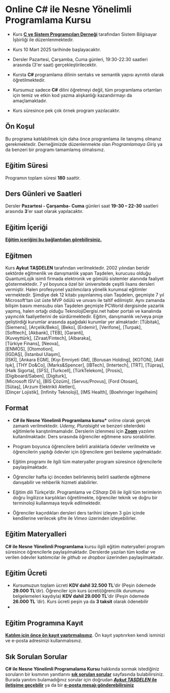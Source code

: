 # Online C# ile Nesne Yönelimli Programlama Kursu

+ Kurs [__C ve Sistem Programcıları Derneği__](http://www.csystem.org/) tarafından Sistem Bilgisayar İşbirliği ile düzenlenmektedir. 

+ Kurs 10 Mart 2025 tarihinde başlayacaktır.

+ Dersler Pazartesi, Çarşamba, Cuma günleri, 19:30-22:30 saatleri arasında (3'er saat) gerçekleştirilecektir.

+ Kursta __C#__ programlama dilinin sentaks ve semantik yapısı ayrıntılı olarak öğretilmektedir.

+ Kursumuz sadece __C#__ dilini öğretmeyi değil, tüm programlama ortamları için temiz ve etkin kod yazma alışkanlığı kazandırmayı da amaçlamaktadır.

+ Kurs süresince pek çok örnek program yazılacaktır.

## Ön Koşul
Bu programa katılabilmek için daha önce programlama ile tanışmış olmanız gerekmektedir. Derneğimizde düzenlenmekte olan _Programlamaya Giriş_ ya da benzeri bir programı tamamlamış olmalısınız.

## Eğitim Süresi
Programın toplam süresi __180__ saattir. 

## Ders Günleri ve Saatleri
Dersler __Pazartesi - Çarşamba- Cuma__ günleri saat __19-30 – 22-30__ saatleri arasında __3__'er saat olarak yapılacaktır.

## Eğitim İçeriği
__[Eğitim içeriğini bu bağlantıdan görebilirsiniz.](https://github.com/CSD-1993/Online-CSharp-ile-Nesne-Yonelimli-Programlama-Kursu-21-Kasim-2022/blob/main/kurs_icerigi.md)__

## Eğitmen
Kurs __Aykut TAŞDELEN__ tarafından verilmektedir. 2002 yılından beridir sektörde eğitmenlik ve danışmanlık yapan Taşdelen, kurucusu olduğu QuantumLojik isimli firmada elektronik ve gömülü sistemler alanında faaliyet göstermektedir. 7 yıl boyunca özel bir üniversitede çeşitli lisans dersleri vermiştir. Halen profesyonel yazılımcılara yönelik kurumsal eğitimler vermektedir. Şimdiye dek 12 kitabı yayınlanmış olan Taşdelen, geçmişte 7 yıl Microsoft’tan üst üste MVP ödülü ve unvanı ile taltif edilmiştir. Aynı zamanda bilişim basını mensubu olan Taşdelen geçmişte PCWorld dergisinde yazarlık yapmış, halen ortağı olduğu TeknolojiDergisi.net haber portalı ve kanalında yayıncılık faaliyetlerini de sürdürmektedir. 
Eğitim, danışmanlık ve/veya proje geliştirdiği kurumlar arasında aşağıdaki kurumlar yer almaktadır:
[Tübitak],
[Siemens],
[Arçelik/Beko],
[Beko],
[Erdemir],
[Verifone], 
[Turpak], 
[Softtech], 
[Akbank],
[TEB], 
[Garanti],  
[Kuveyttürk], 
[Ziraat/Fintech], 
[Albaraka],  
[Türkiye Finans], 
[Neova],  
[ENMOS], 
[Otomotion],  
[İGDAŞ], 
[İstanbul Ulaşım],  
[İSKİ], 
[Ankara EGM],
[Kıyı Emniyeti GM], 
[Borusan Holding],
[KOTON], 
[Adil Işık],
[THY Do&Co], 
[Marks&Spencer],
[IBTech], 
[Intertech],
[TRT], 
[Tüpraş],    
[Halk Sigorta], 
[SFS], 
[Turkcell], 
[TürkTelekom], 
[Prosis],  
[Digiboard/Saben], 
[Digiturk],    
[Microsoft ISV's], 
[BİS Çözüm],
[Servus/Provus], 
[Ford Otosan],  
[Sütaş], 
[Arzum Elektrikli Aletleri],  
[Dinçer Lojistik], 
[Infinity Teknoloji],
[IMS Health], 
[Boehringer Ingelheim]           

## Format
+ __C# ile Nesne Yönelimli Programlama kursu*__ online olarak gerçek zamanlı verilmektedir. _Udemy, Pluralsight_ ve benzeri sitelerdeki eğitimlerle karıştırılmamalıdır. Derslerin izlenmesi için __[Zoom](https://zoom.us/)__ yazılımı kullanılmaktadır. Ders sırasında öğrenciler eğitmene soru sorabilirler.

+ Program boyunca öğrencilere belirli aralıklarla ödevler verilmekte ve öğrencilerin yaptığı ödevler için öğrencilere geri besleme yapılmaktadır.

+ Eğitim programı ile ilgili tüm materyaller program süresince öğrencilerle paylaşılmaktadır.

+ Öğrenciler hafta içi önceden belirlenmiş belirli saatlerde eğitmene danışabilir ve rehberlik hizmeti alabilirler.

+ Eğitim dili Türkçe’dir. Programlama ve _CSharp_ Dili ile ilgili tüm terimlerin doğru İngilizce karşılıkları öğretilmekte, öğrenciler teknik ve doğru bir terminoloji kullanmaya teşvik edilmektedir.

+ Öğrenciler kaçırdıkları dersleri ders tarihini izleyen 3 gün içinde kendilerine verilecek şifre ile _Vimeo_ üzerinden izleyebilirler.

## Eğitim Materyalleri
__C# ile Nesne Yönelimli Programlama__ kursu ilgili eğitim materyalleri program süresince öğrencilerle paylaşılmaktadır. Derslerde yazılan tüm kodlar ve verilen ödevler katılımcılar ile _github ve dropbox_ üzerinden paylaşılmaktadır.

## Eğitim Ücreti
+ Kursumuzun toplam ücreti __KDV dahil 32.500 TL__'dir (Peşin ödemede __29.000 TL__’dir). Öğrenciler için kurs ücreti(öğrencilik durumunu belgelemeleri kaydıyla) __KDV dahil 29.000 TL__'dir (Peşin ödemede __26.000 TL__ ’dir). Kurs ücreti peşin ya da __3 taksit__ olarak ödenebilir
+ 
## Eğitim Programına Kayıt
__[Katılım için önce ön kayıt yaptırmalısınız](https://us06web.zoom.us/meeting/register/tZYodemgqDMqH9MuobFy-HlqcyDaWFSRiz5Q  )__. Ön kayıt yaptırırken kendi isminizi ve e-posta adresinizi kullanmalısınız.

## Sık Sorulan Sorular
__C# ile Nesne Yönelimli Programalama Kursu__ hakkında sormak istediğiniz soruların bir kısmının yanıtlarını [__sık sorulan sorular__](https://github.com/CSD-1993/Online-CSharp-ile-Nesne-Yonelimli-Programlama-Kursu-12-Mart-2022-/blob/main/sss.md) sayfasında bulabilirsiniz. Burada yanıtını bulamadığınız sorular için doğrudan __[_Aykut TAŞDELEN_ ile iletişime geçebilir](https://www.linkedin.com/in/aykuttasdelen/)__ ya da bir __[e-posta mesajı gönderebilirsiniz](mailto:aykuttasdelen@csystem.org)__
